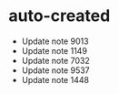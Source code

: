 # auto-created
- Update note 9013
- Update note 1149
- Update note 7032
- Update note 9537
- Update note 1448
